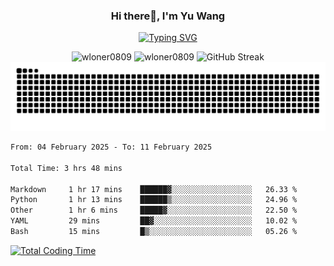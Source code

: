 <h3 align="center">Hi there👋, I'm Yu Wang</h1>

<p align="center"><a href="https://git.io/typing-svg"><img src="https://readme-typing-svg.demolab.com?font=Alex+Brush&size=18&pause=1000&color=716A50&background=6F66FF00&center=true&vCenter=true&width=435&lines=To+love+oneself+is+the+beginning+of+a+lifelong+romance.+%E2%80%94+Oscar+Wilde" alt="Typing SVG" /></a></p>


<p align="center">
 <img src="https://github-readme-stats.vercel.app/api/top-langs?username=wloner0809&show_icons=true&locale=en&layout=compact" alt="wloner0809" height=120 />
 <img src="https://github-readme-stats.vercel.app/api?username=wloner0809&show_icons=true&locale=en" alt="wloner0809" height=120 />
 <img src="https://github-readme-streak-stats.herokuapp.com?user=wloner0809&theme=microsoft" alt="GitHub Streak" height=120 />
 <img src="https://github.com/Wloner0809/Wloner0809/blob/output/github-contribution-grid-snake.svg">
</p>
 
<!--START_SECTION:waka-->

```txt
From: 04 February 2025 - To: 11 February 2025

Total Time: 3 hrs 48 mins

Markdown     1 hr 17 mins    ██████▓░░░░░░░░░░░░░░░░░░   26.33 %
Python       1 hr 13 mins    ██████▒░░░░░░░░░░░░░░░░░░   24.96 %
Other        1 hr 6 mins     █████▓░░░░░░░░░░░░░░░░░░░   22.50 %
YAML         29 mins         ██▓░░░░░░░░░░░░░░░░░░░░░░   10.02 %
Bash         15 mins         █▒░░░░░░░░░░░░░░░░░░░░░░░   05.26 %
```

<!--END_SECTION:waka-->

[![Total Coding Time](https://wakatime.com/badge/user/3b010e91-e8bb-445f-9eac-c8ab5bc30cb6.svg)](https://wakatime.com/@3b010e91-e8bb-445f-9eac-c8ab5bc30cb6)
